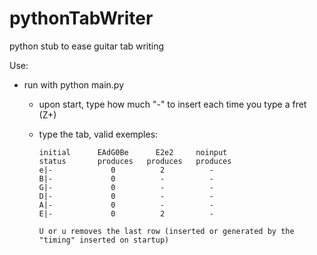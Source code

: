 # pythonTabWriter
python stub to ease guitar tab writing

Use:
* run with python main.py
  * upon start, type how much "-" to insert each time you type a fret (Z+)
  * type the tab, valid exemples:

        initial      EAdG0Be      E2e2     noinput
        status       produces   produces   produces
        e|-             0          2          -
        B|-             0          -          -
        G|-             0          -          -
        D|-             0          -          -
        A|-             0          -          -
        E|-             0          2          -

        U or u removes the last row (inserted or generated by the "timing" inserted on startup)
